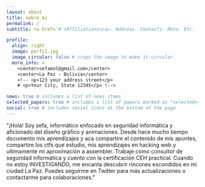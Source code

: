 ```yaml
---
layout: about
title: sobre_mi
permalink: /
subtitle: <a href='#'>Affiliations</a>. Address. Contacts. Moto. Etc.

profile:
  align: right
  image: perfil.jpg
  image_circular: false # crops the image to make it circular
  more_info: >
    <center>sefamol@gmail.com</center>
    <center>La Paz - Bolivia</center>
    <!-- <p>123 your address street</p>
    # <p>Your City, State 12345</p> !-->

news: true # includes a list of news items
selected_papers: true # includes a list of papers marked as "selected={true}"
social: true # includes social icons at the bottom of the page
---
```


"¡Hola! Soy sefa, informático enfocado en seguridad informática y aficionado del diseño gráfico y animaciones. Desde hace mucho tiempo documento mis aprendizajes y aca compartire el contenido de mis apuntes, compartire los ctfs que estudio, mis aprendizajes en hacking web y ultimamente mi aproximación a assembler. Trabaje como consultor de seguridad informática y cuento con la certificación CEH practical. Cuando no estoy INVESTIGANDO, me encanta descubrir rincones escondidos en mi ciudad La Paz. Puedes seguirme en Twitter para más actualizaciones o contactarme para colaboraciones."

<!--Write your biography here. Tell the world about yourself. Link to your favorite [subreddit](http://reddit.com). You can put a picture in, too. The code is already in, just name your picture `prof_pic.jpg` and put it in the `img/` folder.

Put your address / P.O. box / other info right below your picture. You can also disable any of these elements by editing `profile` property of the YAML header of your `_pages/about.md`. Edit `_bibliography/papers.bib` and Jekyll will render your [publications page](/al-folio/publications/) automatically.

Link to your social media connections, too. This theme is set up to use [Font Awesome icons](https://fontawesome.com/) and [Academicons](https://jpswalsh.github.io/academicons/), like the ones below. Add your Facebook, Twitter, LinkedIn, Google Scholar, or just disable all of them.!-->

